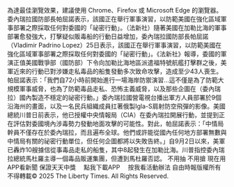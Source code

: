 為達最佳瀏覽效果，建議使用 Chrome、Firefox 或 Microsoft Edge 的瀏覽器。委內瑞拉國防部長帕屈諾表示，該國正在舉行軍事演習，以防範美國在強化區域軍事部署之際採取任何對委國的「祕密行動」。（法新社）隨著美國在加勒比海的軍事部署愈發強大，打擊疑似販毒船的行動日益增加，委內瑞拉國防部長帕屈諾（Vladimir Padrino Lopez）25日表示，該國正在舉行軍事演習，以防範美國在強化區域軍事部署之際採取任何對委國的「祕密行動」。《法新社》報導，委國的軍演正值美國戰爭部（國防部）下令向加勒比海地區派遣福特號航艦打擊群之後，美軍近來的行動已對涉嫌走私毒品的船隻發動多次致命攻擊，造成至少43人喪生。帕屈諾表示：「我們自72小時前開始進行一場海岸防禦演習…這不僅是為了防範大規模軍事威脅，也為了防範毒品走私、恐怖主義威脅，以及那些企圖在（委內瑞拉）國內製造不穩定的祕密行動。」委內瑞拉國營電視台播出軍方人員部署於9個沿海州的畫面，以及一名民兵組織成員扛著俄製Igla-S肩射防空飛彈的影像。美國總統川普日前表示，他已授權中央情報局（CIA）在委內瑞拉開展行動，並提到正在評估對委國境內涉毒勢力發動地面攻擊的可能性。對此，帕屈諾表示：「中情局幹員不僅存在於委內瑞拉，而且遍布全球。他們或許能從國內任何地方部署無數與中情局有關的祕密行動單位，但任何企圖都將以失敗告終。」自9月2日以來，美軍已轟炸10艘據信從事毒品走私的船隻，其中8起發生在加勒比海。川普指控委內瑞拉總統馬杜羅主導一個毒品販運集團，但遭到馬杜羅否認。
    不用抽 不用搶 現在用APP看新聞 保證天天中獎　
    點我下載APP　
    按我看活動辦法
自由時報版權所有不得轉載© 2025 The Liberty Times. All Rights Reserved.